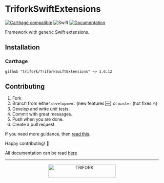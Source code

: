 # TriforkSwiftExtensions

[![Carthage compatible](https://img.shields.io/badge/Carthage-compatible-4BC51D.svg?style=flat)](https://github.com/Carthage/Carthage)
![Swift](https://img.shields.io/badge/Swift-4.0-orange.svg)
[![Documentation](https://img.shields.io/badge/Documentation-Jazzy-blue.svg)](https://trifork.github.io/TriforkSwiftExtensions/)
<!-- ![Build status](https://api.travis-ci.org/trifork/TriforkSwiftExtensions.svg?branch=master)-->

Framework with generic Swift extensions.

## Installation
### Carthage
```
github "trifork/TriforkSwiftExtensions" ~> 1.0.12
```


## Contributing
1. Fork
2. Branch from either `development` (new features 🆕) or `master` (hot fixes 🔥)
3. Develop and write unit tests.
4. Commit with great messages.
5. Push when you are done.
6. Create a pull request.

If you need more guidance, then [read this](https://akrabat.com/the-beginners-guide-to-contributing-to-a-github-project/).

Happy contributing! 🎉

All documentation can be read [here](https://trifork.github.io/TriforkSwiftExtensions/)

---

<p align="center">
  <img width="220" height="44" src="https://trifork.com/wp-content/uploads/2018/06/Trifork_payoff_logo_RGB.png" alt="TRIFORK">
</p>

